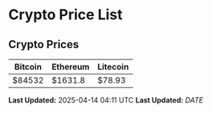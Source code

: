 # Crypto Price List

## Crypto Prices
| Bitcoin | Ethereum | Litecoin |
| ------- | -------- | -------- |
| $84532 | $1631.8 | $78.93 |
**Last Updated:** 2025-04-14 04:11 UTC
**Last Updated:** $DATE$
